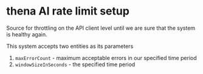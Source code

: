 # thena AI rate limit setup

Source for throttling on the API client level until we are sure that the system is healthy again.

This system accepts two entities as its parameters
1. `maxErrorCount` -  maximum acceptable errors in our specified time period
2. `windowSizeInSeconds` - the specified time period

